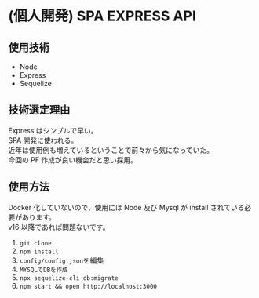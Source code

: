 # (個人開発) SPA EXPRESS API

## 使用技術

- Node
- Express
- Sequelize

## 技術選定理由

Express はシンプルで早い。  
SPA 開発に使われる。  
近年は使用例も増えているということで前々から気になっていた。  
今回の PF 作成が良い機会だと思い採用。

## 使用方法

Docker 化していないので、使用には Node 及び Mysql が install されている必要があります。  
v16 以降であれば問題ないです。

1. `git clone`
2. `npm install`
3. `config/config.json`を編集
4. `MYSQLでDBを作成`
5. `npx sequelize-cli db:migrate`
6. `npm start && open http://localhost:3000`
